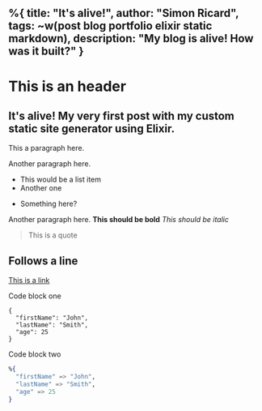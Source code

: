 %{
  title: "It's alive!",
  author: "Simon Ricard",
  tags: ~w(post blog portfolio elixir static markdown),
  description: "My blog is alive! How was it built?"
}
---

# This is an header
## It's alive! My very first post with my custom static site generator using Elixir.

This a paragraph here.

Another paragraph here.

- This would be a list item
- Another one

* Something here?

Another paragraph here. **This should be bold**
*This should be italic*

> This is a quote

Follows a line
---
[This is a link](https://www.example.com)

Code block one
```
{
  "firstName": "John",
  "lastName": "Smith",
  "age": 25
}
```

Code block two
```elixir
%{
  "firstName" => "John",
  "lastName" => "Smith",
  "age" => 25
}
```
